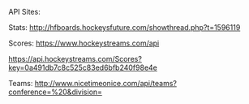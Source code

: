 API Sites:

Stats:
http://hfboards.hockeysfuture.com/showthread.php?t=1596119

Scores:
https://www.hockeystreams.com/api

https://api.hockeystreams.com/Scores?key=0a491db7c8c525c83ed6bfb240f98e4e

Teams:
http://www.nicetimeonice.com/api/teams?conference=%20&division=